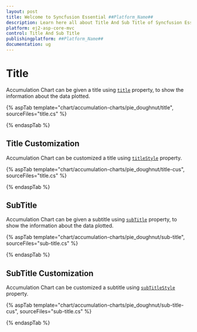 ```yaml
---
layout: post
title: Welcome to Syncfusion Essential ##Platform_Name##
description: Learn here all about Title And Sub Title of Syncfusion Essential ##Platform_Name## widgets based on HTML5 and jQuery.
platform: ej2-asp-core-mvc
control: Title And Sub Title
publishingplatform: ##Platform_Name##
documentation: ug
---
```


<!-- markdownlint-disable MD036 -->

# Title

Accumulation Chart can be given a title using [`title`](https://help.syncfusion.com/cr/aspnetcore-js2/Syncfusion.EJ2.Charts.AccumulationChart.html#Syncfusion_EJ2_Charts_AccumulationChart_Title) property, to show the information
about the data plotted.

{% aspTab template="chart/accumulation-charts/pie_doughnut/title", sourceFiles="title.cs" %}

{% endaspTab %}

## Title Customization

Accumulation Chart can be customized a title using [`titleStyle`](https://help.syncfusion.com/cr/aspnetcore-js2/Syncfusion.EJ2.Charts.AccumulationChart.html#Syncfusion_EJ2_Charts_AccumulationChart_TitleStyle) property.

{% aspTab template="chart/accumulation-charts/pie_doughnut/title-cus", sourceFiles="title.cs" %}

{% endaspTab %}

## SubTitle

Accumulation Chart can be given a subtitle using [`subTitle`](https://help.syncfusion.com/cr/aspnetcore-js2/Syncfusion.EJ2.Charts.AccumulationChart.html#Syncfusion_EJ2_Charts_AccumulationChart_SubTitle) property, to show the information
about the data plotted.

{% aspTab template="chart/accumulation-charts/pie_doughnut/sub-title", sourceFiles="sub-title.cs" %}

{% endaspTab %}

## SubTitle Customization

Accumulation Chart can be customized a subtitle using [`subTitleStyle`](https://help.syncfusion.com/cr/aspnetcore-js2/Syncfusion.EJ2.Charts.AccumulationChart.html#Syncfusion_EJ2_Charts_AccumulationChart_SubTitleStyle) property.

{% aspTab template="chart/accumulation-charts/pie_doughnut/sub-title-cus", sourceFiles="sub-title.cs" %}

{% endaspTab %}
